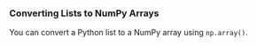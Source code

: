 ### Converting Lists to NumPy Arrays

You can convert a Python list to a NumPy array using `np.array()`.